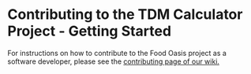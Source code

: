 # Contributing to the TDM Calculator Project - Getting Started

For instructions on how to contribute to the Food Oasis project as a software developer, please see the
[contributing page of our wiki.](https://github.com/hackforla/tdm-calculator/wiki/Contributing)
